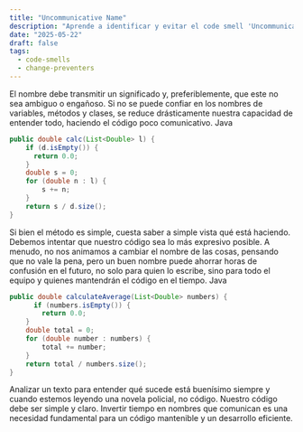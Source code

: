 ```yaml
---
title: "Uncommunicative Name"
description: "Aprende a identificar y evitar el code smell 'Uncommunicative Name'. Mejora la legibilidad y mantenibilidad de tu código con ejemplos claros, buenas prácticas y consejos para desarrolladores."
date: "2025-05-22"
draft: false
tags:
  - code-smells
  - change-preventers
---
```


El nombre debe transmitir un significado y, preferiblemente, que este no sea ambiguo o engañoso. Si no se puede confiar en los nombres de variables, métodos y clases, se reduce drásticamente nuestra capacidad de entender todo, haciendo el código poco comunicativo.
Java

```java
public double calc(List<Double> l) {
    if (d.isEmpty()) {
      return 0.0;
    }
    double s = 0;
    for (double n : l) {
        s += n;
    }
    return s / d.size();
}
```

Si bien el método es simple, cuesta saber a simple vista qué está haciendo. Debemos intentar que nuestro código sea lo más expresivo posible. A menudo, no nos animamos a cambiar el nombre de las cosas, pensando que no vale la pena, pero un buen nombre puede ahorrar horas de confusión en el futuro, no solo para quien lo escribe, sino para todo el equipo y quienes mantendrán el código en el tiempo.
Java

```java
public double calculateAverage(List<Double> numbers) {
      if (numbers.isEmpty()) {
        return 0.0;
    }
    double total = 0;
    for (double number : numbers) {
        total += number;
    }
    return total / numbers.size();
}
```

Analizar un texto para entender qué sucede está buenísimo siempre y cuando estemos leyendo una novela policial, no código. Nuestro código debe ser simple y claro. Invertir tiempo en nombres que comunican es una necesidad fundamental para un código mantenible y un desarrollo eficiente.